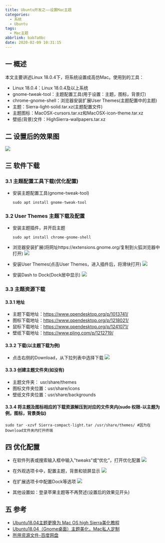 ```yaml
---
title: Ubuntu开发之——设置Mac主题
categories:
  - 系统
  - Ubuntu
tags:
  - Mac主题
abbrlink: bab7a0bc
date: 2020-02-09 10:31:15
---
```

## 一 概述

本文主要讲述Linux 18.0.4下，将系统设置成高仿Mac。使用到的工具：  

* Linux 18.0.4：Linux 18.0.4及以上系统
* gnome-tweak-tool：主题配置工具(用于设置：主题，图标，背景灯)
* chrome-gnome-shell：浏览器安装扩展User Themes(主题配置中的主题)
* 主题：Sierra-light-solid.tar.xz(主题配置文件)
* 主题图标：MacOSX-cursors.tar.xz和MacOSX-icon-theme.tar.xz
* 壁纸(背景)文件：HighSierra-wallpapers.tar.xz

<!--more-->

## 二 设置后的效果图

![][1]

## 三 软件下载

### 3.1 主题配置工具下载(优化配置)

* 安装主题配置工具(gnome-tweak-tool)

  ```
  sudo apt install gnome-tweak-tool
  ```
### 3.2 User Themes 主题下载及配置
* 安装主题插件，并开启主题

  ```
  sudo apt install chrome-gnome-shell
  ```

* 浏览器安装扩展(将网址https://extensions.gnome.org/复制到火狐浏览器中打开)
![][2]

* 安装User Themes(点击User Themes，进入插件后，将滑块打开)
![][3]

* 安装Dash to Dock(Dock居中显示)
![][4]

### 3.3 主题资源下载

#### 3.3.1 地址

* 主题下载地址：https://www.opendesktop.org/p/1013741/
* 图标下载地址：https://www.opendesktop.org/p/1218021/
* 鼠标下载地址：https://www.opendesktop.org/p/1241071/
* 壁纸下载地址：https://www.pling.com/p/1212719/

#### 3.3.2 下载(以主题下载为例)

* 点击右侧的Download，从下拉列表中选择下载
![][5]

#### 3.3.3 创建主题文件夹(如没有)

* 主题文件夹： usr/share/themes 
* 图标文件夹位置：usr/share/icons 
* 壁纸文件夹位置：usr/share/backgrounds

#### 3.3.4 将主题及图标相应的下载资源解压到对应的文件夹内(sudo 权限-以主题为例，图标，背景类似)

```
sudo tar -xzvf Sierra-compact-light.tar /usr/share/themes/ #因为在Download文件夹内打开终端
```

## 四 优化配置

* 在软件列表或搜索输入框中输入"tweaks"或“优化”，打开优化配置
![][6] 
* 在外观选项卡中，配置主题，背景和锁屏显示
![][7]

* 在扩展选项卡中配置Dock等选项
![][8]

* 其他设置如：登录苹果主题等不再赘述(设置后的效果见开头)

## 五 参考

* [Ubuntu18.04主题更换为 Mac OS high Sierra美化教程][9]
* [Ubuntu18.04（Gnome桌面）主题美化，Mac私人定制][10]
* [所用资源文件-百度网盘][11]



[1]:https://cdn.jsdelivr.net/gh/PGzxc/CDN/blog-image/linu-mac-preview.png
[2]:https://cdn.jsdelivr.net/gh/PGzxc/CDN/blog-image/linux-mac-extra-user-theme.png
[3]:https://cdn.jsdelivr.net/gh/PGzxc/CDN/blog-image/linux-mac-extra-user-theme-on.png
[4]:https://cdn.jsdelivr.net/gh/PGzxc/CDN/blog-image/linux-mac-dash-to-dock.png
[5]:https://cdn.jsdelivr.net/gh/PGzxc/CDN/blog-image/linux-mac-use-theme-compact-download.png
[6]:https://cdn.jsdelivr.net/gh/PGzxc/CDN/blog-image/linux-mac-tweaks-open.png
[7]:https://cdn.jsdelivr.net/gh/PGzxc/CDN/blog-image/linux-mac-look-theme-config.png
[8]:https://cdn.jsdelivr.net/gh/PGzxc/CDN/blog-image/linux-mac-look-extra-config.png
[9]:https://www.jianshu.com/p/321e15ec863d
[10]:https://blog.csdn.net/zyqblog/article/details/80152016
[11]:https://pan.baidu.com/s/1yCu3GQUTGH8cnAndOHYQ0A